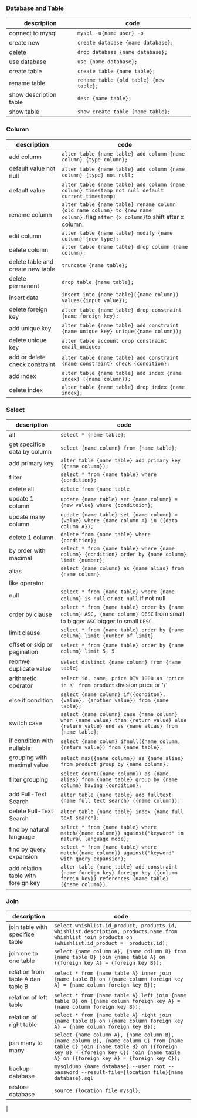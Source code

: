 ### Database and Table
| description | code |
| ---  | ---  | 
| connect to mysql | `mysql -u{name user} -p` |
| create new  | `create database {name database};` |
| delete | `drop database {name database};` |
| use database | `use {name database};` |
| create table | `create table {name table};` |
| rename table | `rename table {old table} {new table};` |
| show description table | `desc {name table};` |
| show table | `show create table {name table};` |
### Column
| description | code |
| ---  | ---  | 
| add column | `alter table {name table} add column {name column} {type column};` |
| default value not null | `alter table {name table} add column {name column} {type} not null;` |
| default value | `alter table {name table} add column {name column} timestamp not null default current_timestamp;` |
| rename column | `alter table {name table} rename column {old name column} to {new name column};`flag `after {x column}`to shift after x column.  |
| edit column | `alter table {name table} modify {name column} {new type};` |
| delete column | `alter table {name table} drop column {name column};` |
| delete table and create new table | `truncate {name table};` |
| delete permanent | `drop table {name table};` |
| insert data | `insert into {name table}({name column}) values({input value});` |
| delete foreign key | `alter table {name table} drop constraint {name foreign key};` |
| add unique key | `alter table {name table} add constraint {name unique key} unique({name column});` |
| delete unique key | `alter table account drop constraint email_unique;` |
| add or delete check constraint | `alter table {name table} add constraint {name constraint} check {condition};` |
| add index | `alter table {name table} add index {name index} ({name column});` |
| delete index | `alter table {name table} drop index {name index};` |
### Select
| description | code |
| ---  | ---  |
| all | `select * {name table};` |
| get specifice data by column | `select {name column} from {name table};` |
| add primary key | `alter table {name table} add primary key ({name column});` |
| filter | `select * from {name table} where {condition};` |
| delete all | `delete from {name table` |
| update 1 column | `update {name table} set {name column} = {new value} where {conditoion};` |
| update many column | `update {name table} set {name column} = {value} where {name column A} in ({data column A});` |
| delete 1 column | `delete from {name table} where {condition};` |
| by order with maximal | `select * from {name table} where {name column} {condition} order by {name column} limit {number};` |
| alias | `select {name column} as {name alias} from {name column}` |
| like operator | | `LIKE 'b%'` value with first keyword b `LIKE '%a'` value with end keyword a `LIKE %abc%` value constaint of abc `NOT LIKE` not like|
| null | `select * from {name table} where {name column} is null` or `not null` if not null |
| order by clause | `select * from {name table} order by {name column} ASC, {name column} DESC` from small to bigger `ASC` bigger to small `DESC` |
| limit clause | `select * from {name table} order by {name column} limit {number of limit}` |
| offset or skip or pagination | `select * from {name table} order by {name column} limit 5, 5`  |
| reomve duplicate value | `select distinct {name column} from {name table}` |
| arithmetic operator | `select id, name, price DIV 1000 as 'price in K' from product` division price or '/'  |
| else if condition | `select {name column} if({conditon}, {value}, {another value}) from {name table};` |
| switch case | `select {name column} case {name column} when {name value} then {return value} else {return value} end as {name alias} from {name table};` |
| if condition with nullable | `select {name colum} ifnull({name column, {return value}) from {name table};` |
| grouping with maximal value | `select max({name column}) as {name alias} from product group by {name column};` |
| filter grouping | `select count({name column}) as {name alias} from {name table} group by {name column} having {condition};` |
| add Full-Text Search | `alter table {name table} add fulltext {name full text search} ({name column});` |
| delete Full-Text Search | `alter table {name table} index {name full text search};` |
| find by natural language | `select * from {name table} where match({name column}) against("keyword" in natural language mode);` |
| find by query expansion | `select * from {name table} where match({name column}) against("keyword" with query expansion);` |
| add relation table with foreign key | `alter table {name table} add constraint {name foreign key} foreign key ({column forein key}) references {name table} ({name column});` |
### Join
| description | code |
| ---  | ---  |
| join table with specifice table | `select whishlist.id_product, products.id, whishlist.description, products.name from whishlist join products on (whishlist.id_product =  products.id);` |
| join one to one table | `select {name column A}, {name column B} from {name table B} join {name table A} on ({foreign key A} = {foreign key B});` |
| relation from table A dan table B | `select * from {name table A} inner join {name table B} on ({name column foreign key A} = {name column foreign key B});` |
| relation of left table | `select * from {name table A} left join {name table B} on ({name column foreign key A} = {name column foreign key B});` |
| relation of right table | `select * from {name table A} right join {name table B} on ({name column foreign key A} = {name column foreign key B});` |
| join many to many | `select {name column A}, {name column B}, {name column B}, {name column C} from {name table C} join {name table B} on ({foreign key B} = {foreign key C}) join {name table A} on ({foreign key A} = {foreign key C});` |
| backup database | `mysqldump {name database} --user root --password --result-file={location file}{name database}.sql` |
| restore database | `source {location file mysql};` |
| 



